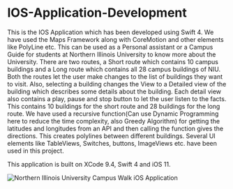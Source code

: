 # IOS-Application-Development
This is the IOS Application which has been developed using Swift 4.
We have used the Maps Framework along with CoreMotion and other elements like PolyLine etc.
This can be used as a Personal assistant or a Campus Guide for students at Northern Illinois University to know more about the University.
There are two routes, a Short route which contains 10 campus buildings and a Long route which contains all 28 campus buildings of NIU. Both the routes let the user make changes to the list of buildings they want to visit. Also, selecting a building changes the View to a Detailed view of the building which describes some details about the building. Each detail view also contains a play, pause and stop button to let the user listen to the facts.
This contains 10 buildings for the short route and 28 buildings for the long route.
We have used a recursive function(Can use Dynamic Programming here to reduce the time complexity, also Greedy Algorithm) for getting the latitudes and longitudes from an API and then calling the function gives the directions. This creates polylines between different buildings. Several UI elements like TableViews, Switches, buttons, ImageViews etc. have been used in this project.

This application is built on XCode 9.4, Swift 4 and iOS 11. 



<img src="https://github.com/desamsetti/desamsetti.github.io/blob/master/img/Apple/NIUCampusWalkApplicationGif.gif?raw=true"
     alt="Northern Illinois University Campus Walk iOS Application"
     style="float: left; margin-right: 10px;" />

